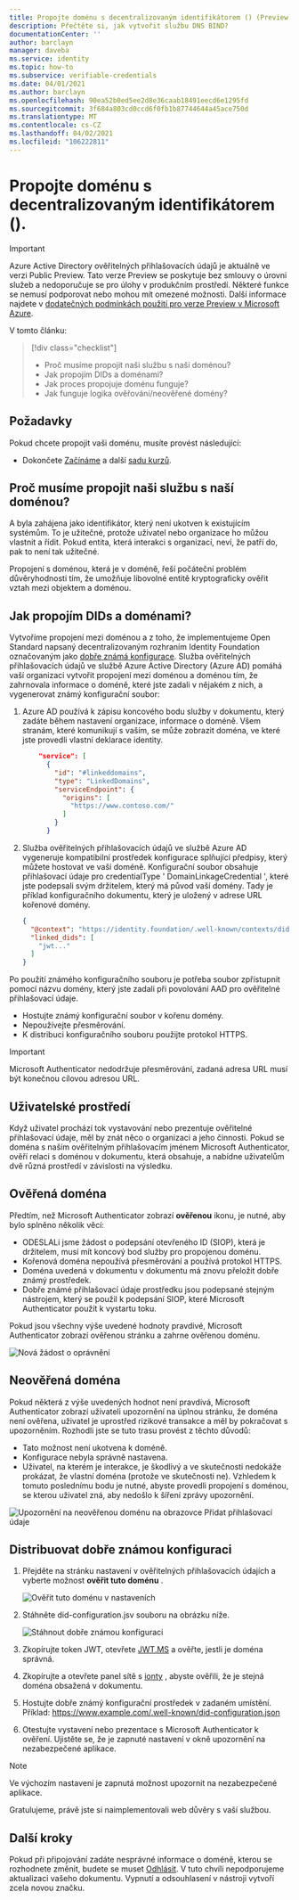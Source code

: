 ```yaml
---
title: Propojte doménu s decentralizovaným identifikátorem () (Preview) – Azure Active Directory ověřitelných přihlašovacích údajů.
description: Přečtěte si, jak vytvořit službu DNS BIND?
documentationCenter: ''
author: barclayn
manager: daveba
ms.service: identity
ms.topic: how-to
ms.subservice: verifiable-credentials
ms.date: 04/01/2021
ms.author: barclayn
ms.openlocfilehash: 90ea52b0ed5ee2d8e36caab18491eecd6e1295fd
ms.sourcegitcommit: 3f684a803cd0ccd6f0fb1b87744644a45ace750d
ms.translationtype: MT
ms.contentlocale: cs-CZ
ms.lasthandoff: 04/02/2021
ms.locfileid: "106222811"
---
```

# <a name="link-your-domain-to-your-decentralized-identifier-did"></a>Propojte doménu s decentralizovaným identifikátorem ().

> [!IMPORTANT]
> Azure Active Directory ověřitelných přihlašovacích údajů je aktuálně ve verzi Public Preview.
> Tato verze Preview se poskytuje bez smlouvy o úrovni služeb a nedoporučuje se pro úlohy v produkčním prostředí. Některé funkce se nemusí podporovat nebo mohou mít omezené možnosti. Další informace najdete v [dodatečných podmínkách použití pro verze Preview v Microsoft Azure](https://azure.microsoft.com/support/legal/preview-supplemental-terms/).

V tomto článku:
> [!div class="checklist"]
> * Proč musíme propojit naši službu s naší doménou?
> * Jak propojím DIDs a doménami?
> * Jak proces propojuje doménu funguje?
> * Jak funguje logika ověřování/neověřené domény?

## <a name="prerequisites"></a>Požadavky

Pokud chcete propojit vaši doménu, musíte provést následující:

- Dokončete [Začínáme](get-started-verifiable-credentials.md) a další [sadu kurzů](enable-your-tenant-verifiable-credentials.md).

## <a name="why-do-we-need-to-link-our-did-to-our-domain"></a>Proč musíme propojit naši službu s naší doménou?

A byla zahájena jako identifikátor, který není ukotven k existujícím systémům. To je užitečné, protože uživatel nebo organizace ho můžou vlastnit a řídit. Pokud entita, která interakci s organizací, neví, že patří do, pak to není tak užitečné.

Propojení s doménou, která je v doméně, řeší počáteční problém důvěryhodnosti tím, že umožňuje libovolné entitě kryptograficky ověřit vztah mezi objektem a doménou.

## <a name="how-do-we-link-dids-and-domains"></a>Jak propojím DIDs a doménami?

Vytvoříme propojení mezi doménou a z toho, že implementujeme Open Standard napsaný decentralizovaným rozhraním Identity Foundation označovaným jako [dobře známá konfigurace](https://identity.foundation/.well-known/resources/did-configuration/). Služba ověřitelných přihlašovacích údajů ve službě Azure Active Directory (Azure AD) pomáhá vaší organizaci vytvořit propojení mezi doménou a doménou tím, že zahrnovala informace o doméně, které jste zadali v nějakém z nich, a vygenerovat známý konfigurační soubor:

1. Azure AD používá k zápisu koncového bodu služby v dokumentu, který zadáte během nastavení organizace, informace o doméně. Všem stranám, které komunikují s vaším, se může zobrazit doména, ve které jste provedli vlastní deklarace identity.  

    ```json
        "service": [
          {
            "id": "#linkeddomains",
            "type": "LinkedDomains",
            "serviceEndpoint": {
              "origins": [
                "https://www.contoso.com/"
              ]
            }
          }
    ```

2. Služba ověřitelných přihlašovacích údajů ve službě Azure AD vygeneruje kompatibilní prostředek konfigurace splňující předpisy, který můžete hostovat ve vaší doméně. Konfigurační soubor obsahuje přihlašovací údaje pro credentialType ' DomainLinkageCredential ', které jste podepsali svým držitelem, který má původ vaší domény. Tady je příklad konfiguračního dokumentu, který je uložený v adrese URL kořenové domény.


    ```json
    {
      "@context": "https://identity.foundation/.well-known/contexts/did-configuration-v0.0.jsonld",
      "linked_dids": [
        "jwt..."
      ]
    }
    ```

Po použití známého konfiguračního souboru je potřeba soubor zpřístupnit pomocí názvu domény, který jste zadali při povolování AAD pro ověřitelné přihlašovací údaje.

* Hostujte známý konfigurační soubor v kořenu domény.
* Nepoužívejte přesměrování.
* K distribuci konfiguračního souboru použijte protokol HTTPS.

>[!IMPORTANT]
>Microsoft Authenticator nedodržuje přesměrování, zadaná adresa URL musí být konečnou cílovou adresou URL.

## <a name="user-experience"></a>Uživatelské prostředí 

Když uživatel prochází tok vystavování nebo prezentuje ověřitelné přihlašovací údaje, měl by znát něco o organizaci a jeho činnosti. Pokud se doména s naším ověřitelným přihlašovacím jménem Microsoft Authenticator, ověří relaci s doménou v dokumentu, která obsahuje, a nabídne uživatelům dvě různá prostředí v závislosti na výsledku.

## <a name="verified-domain"></a>Ověřená doména

Předtím, než Microsoft Authenticator zobrazí **ověřenou** ikonu, je nutné, aby bylo splněno několik věcí:

* ODESLALi jsme žádost o podepsání otevřeného ID (SIOP), která je držitelem, musí mít koncový bod služby pro propojenou doménu.
* Kořenová doména nepoužívá přesměrování a používá protokol HTTPS.
* Doména uvedená v dokumentu v dokumentu má znovu přeložit dobře známý prostředek.
* Dobře známé přihlašovací údaje prostředku jsou podepsané stejným nástrojem, který se použil k podepsání SIOP, které Microsoft Authenticator použít k vystartu toku.

Pokud jsou všechny výše uvedené hodnoty pravdivé, Microsoft Authenticator zobrazí ověřenou stránku a zahrne ověřenou doménu.

![Nová žádost o oprávnění](media/how-to-dnsbind/new-permission-request.png) 

## <a name="unverified-domain"></a>Neověřená doména

Pokud některá z výše uvedených hodnot není pravdivá, Microsoft Authenticator zobrazí uživateli upozornění na úplnou stránku, že doména není ověřena, uživatel je uprostřed rizikové transakce a měl by pokračovat s upozorněním. Rozhodli jste se tuto trasu provést z těchto důvodů:

* Tato možnost není ukotvena k doméně.
* Konfigurace nebyla správně nastavena.
* Uživatel, na kterém je interakce, je škodlivý a ve skutečnosti nedokáže prokázat, že vlastní doména (protože ve skutečnosti ne). Vzhledem k tomuto poslednímu bodu je nutné, abyste provedli propojení s doménou, se kterou uživatel zná, aby nedošlo k šíření zprávy upozornění.

![Upozornění na neověřenou doménu na obrazovce Přidat přihlašovací údaje](media/how-to-dnsbind/add-credential-not-verified-authenticated.png)

## <a name="distribute-well-known-config"></a>Distribuovat dobře známou konfiguraci

1. Přejděte na stránku nastavení v ověřitelných přihlašovacích údajích a vyberte možnost **ověřit tuto doménu** .

   ![Ověřit tuto doménu v nastaveních](media/how-to-dnsbind/settings-verify.png) 

2. Stáhněte did-configuration.jsv souboru na obrázku níže.

   ![Stáhnout dobře známou konfiguraci](media/how-to-dnsbind/verify-download.png) 

3. Zkopírujte token JWT, otevřete [JWT.MS](https://www.jwt.ms) a ověřte, jestli je doména správná.

4. Zkopírujte a otevřete panel sítě s [ionty](https://identity.foundation/ion/explorer) , abyste ověřili, že je stejná doména obsažená v dokumentu. 

5. Hostujte dobře známý konfigurační prostředek v zadaném umístění. Příklad: https://www.example.com/.well-known/did-configuration.json

6. Otestujte vystavení nebo prezentace s Microsoft Authenticator k ověření. Ujistěte se, že je zapnuté nastavení v okně upozornění na nezabezpečené aplikace.

>[!NOTE]
>Ve výchozím nastavení je zapnutá možnost upozornit na nezabezpečené aplikace.

Gratulujeme, právě jste si naimplementovali web důvěry s vaší službou.

## <a name="next-steps"></a>Další kroky

Pokud při připojování zadáte nesprávné informace o doméně, kterou se rozhodnete změnit, budete se muset [Odhlásit](how-to-opt-out.md). V tuto chvíli nepodporujeme aktualizaci vašeho dokumentu. Vypnutí a odsouhlasení v nástroji vytvoří zcela novou značku.